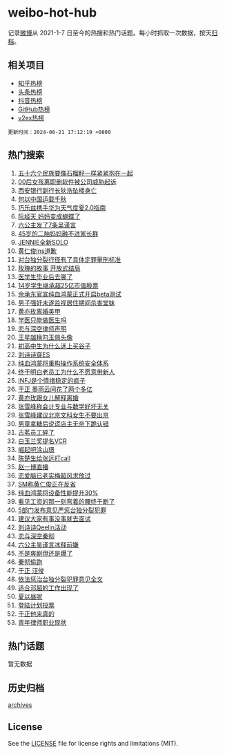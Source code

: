 # weibo-hot-hub

记录[微博](https://www.weibo.com)从 2021-1-7 日至今的热搜和热门话题。每小时抓取一次数据，按天[归档](archives)。

## 相关项目

- [知乎热榜](https://github.com/lonnyzhang423/zhihu-hot-hub)
- [头条热榜](https://github.com/lonnyzhang423/toutiao-hot-hub)
- [抖音热榜](https://github.com/lonnyzhang423/douyin-hot-hub)
- [GitHub热榜](https://github.com/lonnyzhang423/github-hot-hub)
- [v2ex热榜](https://github.com/lonnyzhang423/v2ex-hot-hub)


`更新时间：2024-06-21 17:12:19 +0800`

## 热门搜索

1. [五十六个民族要像石榴籽一样紧紧抱在一起](https://m.weibo.cn/search?containerid=100103type%3D1%26t%3D10%26q%3D%23%E4%BA%94%E5%8D%81%E5%85%AD%E4%B8%AA%E6%B0%91%E6%97%8F%E8%A6%81%E5%83%8F%E7%9F%B3%E6%A6%B4%E7%B1%BD%E4%B8%80%E6%A0%B7%E7%B4%A7%E7%B4%A7%E6%8A%B1%E5%9C%A8%E4%B8%80%E8%B5%B7%23&stream_entry_id=51&isnewpage=1&extparam=seat%3D1%26filter_type%3Drealtimehot%26stream_entry_id%3D51%26pos%3D0%26c_type%3D51%26q%3D%2523%25E4%25BA%2594%25E5%258D%2581%25E5%2585%25AD%25E4%25B8%25AA%25E6%25B0%2591%25E6%2597%258F%25E8%25A6%2581%25E5%2583%258F%25E7%259F%25B3%25E6%25A6%25B4%25E7%25B1%25BD%25E4%25B8%2580%25E6%25A0%25B7%25E7%25B4%25A7%25E7%25B4%25A7%25E6%258A%25B1%25E5%259C%25A8%25E4%25B8%2580%25E8%25B5%25B7%2523%26cate%3D10103%26dgr%3D0%26display_time%3D1718961138%26pre_seqid%3D1718961138540011225209)
1. [00后女孩离职删软件被公司威胁起诉](https://m.weibo.cn/search?containerid=100103type%3D1%26t%3D10%26q%3D%2300%E5%90%8E%E5%A5%B3%E5%AD%A9%E7%A6%BB%E8%81%8C%E5%88%A0%E8%BD%AF%E4%BB%B6%E8%A2%AB%E5%85%AC%E5%8F%B8%E5%A8%81%E8%83%81%E8%B5%B7%E8%AF%89%23&stream_entry_id=31&isnewpage=1&extparam=seat%3D1%26realpos%3D1%26lcate%3D5001%26stream_entry_id%3D31%26q%3D%252300%25E5%2590%258E%25E5%25A5%25B3%25E5%25AD%25A9%25E7%25A6%25BB%25E8%2581%258C%25E5%2588%25A0%25E8%25BD%25AF%25E4%25BB%25B6%25E8%25A2%25AB%25E5%2585%25AC%25E5%258F%25B8%25E5%25A8%2581%25E8%2583%2581%25E8%25B5%25B7%25E8%25AF%2589%2523%26dgr%3D0%26filter_type%3Drealtimehot%26pos%3D0%26c_type%3D31%26flag%3D2%26cate%3D5001%26band_rank%3D1%26display_time%3D1718961138%26pre_seqid%3D1718961138540011225209)
1. [西安银行副行长狄浩坠楼身亡](https://m.weibo.cn/search?containerid=100103type%3D1%26t%3D10%26q%3D%23%E8%A5%BF%E5%AE%89%E9%93%B6%E8%A1%8C%E5%89%AF%E8%A1%8C%E9%95%BF%E7%8B%84%E6%B5%A9%E5%9D%A0%E6%A5%BC%E8%BA%AB%E4%BA%A1%23&stream_entry_id=31&isnewpage=1&extparam=seat%3D1%26realpos%3D2%26lcate%3D5001%26stream_entry_id%3D31%26q%3D%2523%25E8%25A5%25BF%25E5%25AE%2589%25E9%2593%25B6%25E8%25A1%258C%25E5%2589%25AF%25E8%25A1%258C%25E9%2595%25BF%25E7%258B%2584%25E6%25B5%25A9%25E5%259D%25A0%25E6%25A5%25BC%25E8%25BA%25AB%25E4%25BA%25A1%2523%26dgr%3D0%26filter_type%3Drealtimehot%26pos%3D1%26c_type%3D31%26flag%3D1%26cate%3D5001%26band_rank%3D2%26display_time%3D1718961138%26pre_seqid%3D1718961138540011225209)
1. [何以中国运载千秋](https://m.weibo.cn/search?containerid=100103type%3D1%26t%3D10%26q%3D%23%E4%BD%95%E4%BB%A5%E4%B8%AD%E5%9B%BD%E8%BF%90%E8%BD%BD%E5%8D%83%E7%A7%8B%23&stream_entry_id=31&isnewpage=1&extparam=seat%3D1%26realpos%3D3%26lcate%3D5001%26stream_entry_id%3D31%26q%3D%2523%25E4%25BD%2595%25E4%25BB%25A5%25E4%25B8%25AD%25E5%259B%25BD%25E8%25BF%2590%25E8%25BD%25BD%25E5%258D%2583%25E7%25A7%258B%2523%26dgr%3D0%26filter_type%3Drealtimehot%26pos%3D2%26c_type%3D31%26flag%3D0%26cate%3D5001%26band_rank%3D3%26display_time%3D1718961138%26pre_seqid%3D1718961138540011225209)
1. [巧乐兹携手华为天气度夏2.0指南](https://m.weibo.cn/search?containerid=100103type%3D1%26t%3D10%26q%3D%23%E5%B7%A7%E4%B9%90%E5%85%B9%E6%90%BA%E6%89%8B%E5%8D%8E%E4%B8%BA%E5%A4%A9%E6%B0%94%E5%BA%A6%E5%A4%8F2.0%E6%8C%87%E5%8D%97%23&stream_entry_id=31&isnewpage=1&extparam=seat%3D1%26lcate%3D5001%26stream_entry_id%3D31%26q%3D%2523%25E5%25B7%25A7%25E4%25B9%2590%25E5%2585%25B9%25E6%2590%25BA%25E6%2589%258B%25E5%258D%258E%25E4%25B8%25BA%25E5%25A4%25A9%25E6%25B0%2594%25E5%25BA%25A6%25E5%25A4%258F2.0%25E6%258C%2587%25E5%258D%2597%2523%26dgr%3D0%26is_ad_pos%3D1%26filter_type%3Drealtimehot%26topic_ad%3D1%26pos%3D3%26c_type%3D31%26adid%3D242583%26cate%3D5001%26band_rank%3D4%26display_time%3D1718961138%26pre_seqid%3D1718961138540011225209)
1. [阮经天 妈妈变成蝴蝶了](https://m.weibo.cn/search?containerid=100103type%3D1%26t%3D10%26q%3D%E9%98%AE%E7%BB%8F%E5%A4%A9+%E5%A6%88%E5%A6%88%E5%8F%98%E6%88%90%E8%9D%B4%E8%9D%B6%E4%BA%86&stream_entry_id=31&isnewpage=1&extparam=seat%3D1%26realpos%3D4%26lcate%3D5001%26stream_entry_id%3D31%26q%3D%25E9%2598%25AE%25E7%25BB%258F%25E5%25A4%25A9%2520%25E5%25A6%2588%25E5%25A6%2588%25E5%258F%2598%25E6%2588%2590%25E8%259D%25B4%25E8%259D%25B6%25E4%25BA%2586%26dgr%3D0%26filter_type%3Drealtimehot%26pos%3D4%26c_type%3D31%26flag%3D1%26cate%3D5001%26band_rank%3D4%26display_time%3D1718961138%26pre_seqid%3D1718961138540011225209)
1. [六公主发了7条吴谨言](https://m.weibo.cn/search?containerid=100103type%3D1%26t%3D10%26q%3D%23%E5%85%AD%E5%85%AC%E4%B8%BB%E5%8F%91%E4%BA%867%E6%9D%A1%E5%90%B4%E8%B0%A8%E8%A8%80%23&stream_entry_id=31&isnewpage=1&extparam=seat%3D1%26realpos%3D5%26lcate%3D5001%26stream_entry_id%3D31%26q%3D%2523%25E5%2585%25AD%25E5%2585%25AC%25E4%25B8%25BB%25E5%258F%2591%25E4%25BA%25867%25E6%259D%25A1%25E5%2590%25B4%25E8%25B0%25A8%25E8%25A8%2580%2523%26dgr%3D0%26filter_type%3Drealtimehot%26pos%3D5%26c_type%3D31%26flag%3D2%26cate%3D5001%26band_rank%3D5%26display_time%3D1718961138%26pre_seqid%3D1718961138540011225209)
1. [45岁的二胎妈妈融不进家长群](https://m.weibo.cn/search?containerid=100103type%3D1%26t%3D10%26q%3D%2345%E5%B2%81%E7%9A%84%E4%BA%8C%E8%83%8E%E5%A6%88%E5%A6%88%E8%9E%8D%E4%B8%8D%E8%BF%9B%E5%AE%B6%E9%95%BF%E7%BE%A4%23&stream_entry_id=31&isnewpage=1&extparam=seat%3D1%26realpos%3D6%26lcate%3D5001%26stream_entry_id%3D31%26q%3D%252345%25E5%25B2%2581%25E7%259A%2584%25E4%25BA%258C%25E8%2583%258E%25E5%25A6%2588%25E5%25A6%2588%25E8%259E%258D%25E4%25B8%258D%25E8%25BF%259B%25E5%25AE%25B6%25E9%2595%25BF%25E7%25BE%25A4%2523%26dgr%3D0%26filter_type%3Drealtimehot%26pos%3D6%26c_type%3D31%26flag%3D1%26cate%3D5001%26band_rank%3D6%26display_time%3D1718961138%26pre_seqid%3D1718961138540011225209)
1. [JENNIE全新SOLO](https://m.weibo.cn/search?containerid=100103type%3D1%26t%3D10%26q%3D%23JENNIE%E5%85%A8%E6%96%B0SOLO%23&stream_entry_id=31&isnewpage=1&extparam=seat%3D1%26lcate%3D5001%26stream_entry_id%3D31%26q%3D%2523JENNIE%25E5%2585%25A8%25E6%2596%25B0SOLO%2523%26dgr%3D0%26is_ad_pos%3D1%26filter_type%3Drealtimehot%26topic_ad%3D1%26pos%3D7%26c_type%3D31%26adid%3D242777%26cate%3D5001%26band_rank%3D7%26display_time%3D1718961138%26pre_seqid%3D1718961138540011225209)
1. [黄仁俊ins道歉](https://m.weibo.cn/search?containerid=100103type%3D1%26t%3D10%26q%3D%E9%BB%84%E4%BB%81%E4%BF%8Ains%E9%81%93%E6%AD%89&stream_entry_id=31&isnewpage=1&extparam=seat%3D1%26realpos%3D7%26lcate%3D5001%26stream_entry_id%3D31%26q%3D%25E9%25BB%2584%25E4%25BB%2581%25E4%25BF%258Ains%25E9%2581%2593%25E6%25AD%2589%26dgr%3D0%26filter_type%3Drealtimehot%26pos%3D8%26c_type%3D31%26flag%3D1%26cate%3D5001%26band_rank%3D7%26display_time%3D1718961138%26pre_seqid%3D1718961138540011225209)
1. [对台独分裂行径有了具体定罪量刑标准](https://m.weibo.cn/search?containerid=100103type%3D1%26t%3D10%26q%3D%23%E5%AF%B9%E5%8F%B0%E7%8B%AC%E5%88%86%E8%A3%82%E8%A1%8C%E5%BE%84%E6%9C%89%E4%BA%86%E5%85%B7%E4%BD%93%E5%AE%9A%E7%BD%AA%E9%87%8F%E5%88%91%E6%A0%87%E5%87%86%23&stream_entry_id=31&isnewpage=1&extparam=seat%3D1%26realpos%3D8%26lcate%3D5001%26stream_entry_id%3D31%26q%3D%2523%25E5%25AF%25B9%25E5%258F%25B0%25E7%258B%25AC%25E5%2588%2586%25E8%25A3%2582%25E8%25A1%258C%25E5%25BE%2584%25E6%259C%2589%25E4%25BA%2586%25E5%2585%25B7%25E4%25BD%2593%25E5%25AE%259A%25E7%25BD%25AA%25E9%2587%258F%25E5%2588%2591%25E6%25A0%2587%25E5%2587%2586%2523%26dgr%3D0%26filter_type%3Drealtimehot%26pos%3D9%26c_type%3D31%26flag%3D1%26cate%3D5001%26band_rank%3D8%26display_time%3D1718961138%26pre_seqid%3D1718961138540011225209)
1. [玫瑰的故事 开放式结局](https://m.weibo.cn/search?containerid=100103type%3D1%26t%3D10%26q%3D%E7%8E%AB%E7%91%B0%E7%9A%84%E6%95%85%E4%BA%8B+%E5%BC%80%E6%94%BE%E5%BC%8F%E7%BB%93%E5%B1%80&stream_entry_id=31&isnewpage=1&extparam=seat%3D1%26realpos%3D9%26lcate%3D5001%26stream_entry_id%3D31%26q%3D%25E7%258E%25AB%25E7%2591%25B0%25E7%259A%2584%25E6%2595%2585%25E4%25BA%258B%2520%25E5%25BC%2580%25E6%2594%25BE%25E5%25BC%258F%25E7%25BB%2593%25E5%25B1%2580%26dgr%3D0%26filter_type%3Drealtimehot%26pos%3D10%26c_type%3D31%26flag%3D1%26cate%3D5001%26band_rank%3D9%26display_time%3D1718961138%26pre_seqid%3D1718961138540011225209)
1. [医学生毕业后去哪了](https://m.weibo.cn/search?containerid=100103type%3D1%26t%3D10%26q%3D%23%E5%8C%BB%E5%AD%A6%E7%94%9F%E6%AF%95%E4%B8%9A%E5%90%8E%E5%8E%BB%E5%93%AA%E4%BA%86%23&stream_entry_id=31&isnewpage=1&extparam=seat%3D1%26realpos%3D10%26lcate%3D5001%26stream_entry_id%3D31%26q%3D%2523%25E5%258C%25BB%25E5%25AD%25A6%25E7%2594%259F%25E6%25AF%2595%25E4%25B8%259A%25E5%2590%258E%25E5%258E%25BB%25E5%2593%25AA%25E4%25BA%2586%2523%26dgr%3D0%26filter_type%3Drealtimehot%26pos%3D11%26c_type%3D31%26flag%3D1%26cate%3D5001%26band_rank%3D10%26display_time%3D1718961138%26pre_seqid%3D1718961138540011225209)
1. [14岁学生继承超25亿市值股票](https://m.weibo.cn/search?containerid=100103type%3D1%26t%3D10%26q%3D%2314%E5%B2%81%E5%AD%A6%E7%94%9F%E7%BB%A7%E6%89%BF%E8%B6%8525%E4%BA%BF%E5%B8%82%E5%80%BC%E8%82%A1%E7%A5%A8%23&stream_entry_id=31&isnewpage=1&extparam=seat%3D1%26realpos%3D11%26lcate%3D5001%26stream_entry_id%3D31%26q%3D%252314%25E5%25B2%2581%25E5%25AD%25A6%25E7%2594%259F%25E7%25BB%25A7%25E6%2589%25BF%25E8%25B6%258525%25E4%25BA%25BF%25E5%25B8%2582%25E5%2580%25BC%25E8%2582%25A1%25E7%25A5%25A8%2523%26dgr%3D0%26filter_type%3Drealtimehot%26pos%3D12%26c_type%3D31%26flag%3D2%26cate%3D5001%26band_rank%3D11%26display_time%3D1718961138%26pre_seqid%3D1718961138540011225209)
1. [余承东官宣纯血鸿蒙正式开启beta测试](https://m.weibo.cn/search?containerid=100103type%3D1%26t%3D10%26q%3D%23%E4%BD%99%E6%89%BF%E4%B8%9C%E5%AE%98%E5%AE%A3%E7%BA%AF%E8%A1%80%E9%B8%BF%E8%92%99%E6%AD%A3%E5%BC%8F%E5%BC%80%E5%90%AFbeta%E6%B5%8B%E8%AF%95%23&stream_entry_id=31&isnewpage=1&extparam=seat%3D1%26realpos%3D12%26lcate%3D5001%26stream_entry_id%3D31%26q%3D%2523%25E4%25BD%2599%25E6%2589%25BF%25E4%25B8%259C%25E5%25AE%2598%25E5%25AE%25A3%25E7%25BA%25AF%25E8%25A1%2580%25E9%25B8%25BF%25E8%2592%2599%25E6%25AD%25A3%25E5%25BC%258F%25E5%25BC%2580%25E5%2590%25AFbeta%25E6%25B5%258B%25E8%25AF%2595%2523%26dgr%3D0%26filter_type%3Drealtimehot%26pos%3D13%26c_type%3D31%26flag%3D1%26cate%3D5001%26band_rank%3D12%26display_time%3D1718961138%26pre_seqid%3D1718961138540011225209)
1. [男子强奸未遂监视居住期间杀害堂妹](https://m.weibo.cn/search?containerid=100103type%3D1%26t%3D10%26q%3D%23%E7%94%B7%E5%AD%90%E5%BC%BA%E5%A5%B8%E6%9C%AA%E9%81%82%E7%9B%91%E8%A7%86%E5%B1%85%E4%BD%8F%E6%9C%9F%E9%97%B4%E6%9D%80%E5%AE%B3%E5%A0%82%E5%A6%B9%23&stream_entry_id=31&isnewpage=1&extparam=seat%3D1%26realpos%3D13%26lcate%3D5001%26stream_entry_id%3D31%26q%3D%2523%25E7%2594%25B7%25E5%25AD%2590%25E5%25BC%25BA%25E5%25A5%25B8%25E6%259C%25AA%25E9%2581%2582%25E7%259B%2591%25E8%25A7%2586%25E5%25B1%2585%25E4%25BD%258F%25E6%259C%259F%25E9%2597%25B4%25E6%259D%2580%25E5%25AE%25B3%25E5%25A0%2582%25E5%25A6%25B9%2523%26dgr%3D0%26filter_type%3Drealtimehot%26pos%3D14%26c_type%3D31%26flag%3D2%26cate%3D5001%26band_rank%3D13%26display_time%3D1718961138%26pre_seqid%3D1718961138540011225209)
1. [黄亦玫离婚美甲](https://m.weibo.cn/search?containerid=100103type%3D1%26t%3D10%26q%3D%E9%BB%84%E4%BA%A6%E7%8E%AB%E7%A6%BB%E5%A9%9A%E7%BE%8E%E7%94%B2&stream_entry_id=31&isnewpage=1&extparam=seat%3D1%26realpos%3D14%26lcate%3D5001%26stream_entry_id%3D31%26q%3D%25E9%25BB%2584%25E4%25BA%25A6%25E7%258E%25AB%25E7%25A6%25BB%25E5%25A9%259A%25E7%25BE%258E%25E7%2594%25B2%26dgr%3D0%26filter_type%3Drealtimehot%26pos%3D15%26c_type%3D31%26flag%3D2%26cate%3D5001%26band_rank%3D14%26display_time%3D1718961138%26pre_seqid%3D1718961138540011225209)
1. [学医只能做医生吗](https://m.weibo.cn/search?containerid=100103type%3D1%26t%3D10%26q%3D%23%E5%AD%A6%E5%8C%BB%E5%8F%AA%E8%83%BD%E5%81%9A%E5%8C%BB%E7%94%9F%E5%90%97%23&stream_entry_id=31&isnewpage=1&extparam=seat%3D1%26realpos%3D15%26lcate%3D5001%26stream_entry_id%3D31%26q%3D%2523%25E5%25AD%25A6%25E5%258C%25BB%25E5%258F%25AA%25E8%2583%25BD%25E5%2581%259A%25E5%258C%25BB%25E7%2594%259F%25E5%2590%2597%2523%26dgr%3D0%26adid%3D242950%26filter_type%3Drealtimehot%26pos%3D16%26c_type%3D31%26flag%3D0%26cate%3D5001%26band_rank%3D15%26display_time%3D1718961138%26pre_seqid%3D1718961138540011225209)
1. [恋与深空律师声明](https://m.weibo.cn/search?containerid=100103type%3D1%26t%3D10%26q%3D%23%E6%81%8B%E4%B8%8E%E6%B7%B1%E7%A9%BA%E5%BE%8B%E5%B8%88%E5%A3%B0%E6%98%8E%23&stream_entry_id=31&isnewpage=1&extparam=seat%3D1%26realpos%3D16%26lcate%3D5001%26stream_entry_id%3D31%26q%3D%2523%25E6%2581%258B%25E4%25B8%258E%25E6%25B7%25B1%25E7%25A9%25BA%25E5%25BE%258B%25E5%25B8%2588%25E5%25A3%25B0%25E6%2598%258E%2523%26dgr%3D0%26filter_type%3Drealtimehot%26pos%3D17%26c_type%3D31%26flag%3D1%26cate%3D5001%26band_rank%3D16%26display_time%3D1718961138%26pre_seqid%3D1718961138540011225209)
1. [王星越换叼玉佩头像](https://m.weibo.cn/search?containerid=100103type%3D1%26t%3D10%26q%3D%23%E7%8E%8B%E6%98%9F%E8%B6%8A%E6%8D%A2%E5%8F%BC%E7%8E%89%E4%BD%A9%E5%A4%B4%E5%83%8F%23&stream_entry_id=31&isnewpage=1&extparam=seat%3D1%26realpos%3D17%26lcate%3D5001%26stream_entry_id%3D31%26q%3D%2523%25E7%258E%258B%25E6%2598%259F%25E8%25B6%258A%25E6%258D%25A2%25E5%258F%25BC%25E7%258E%2589%25E4%25BD%25A9%25E5%25A4%25B4%25E5%2583%258F%2523%26dgr%3D0%26filter_type%3Drealtimehot%26pos%3D18%26c_type%3D31%26flag%3D1%26cate%3D5001%26band_rank%3D17%26display_time%3D1718961138%26pre_seqid%3D1718961138540011225209)
1. [初高中生为什么迷上买谷子](https://m.weibo.cn/search?containerid=100103type%3D1%26t%3D10%26q%3D%23%E5%88%9D%E9%AB%98%E4%B8%AD%E7%94%9F%E4%B8%BA%E4%BB%80%E4%B9%88%E8%BF%B7%E4%B8%8A%E4%B9%B0%E8%B0%B7%E5%AD%90%23&stream_entry_id=31&isnewpage=1&extparam=seat%3D1%26realpos%3D18%26lcate%3D5001%26stream_entry_id%3D31%26q%3D%2523%25E5%2588%259D%25E9%25AB%2598%25E4%25B8%25AD%25E7%2594%259F%25E4%25B8%25BA%25E4%25BB%2580%25E4%25B9%2588%25E8%25BF%25B7%25E4%25B8%258A%25E4%25B9%25B0%25E8%25B0%25B7%25E5%25AD%2590%2523%26dgr%3D0%26filter_type%3Drealtimehot%26pos%3D19%26c_type%3D31%26flag%3D0%26cate%3D5001%26band_rank%3D18%26display_time%3D1718961138%26pre_seqid%3D1718961138540011225209)
1. [刘诗诗穿ES](https://m.weibo.cn/search?containerid=100103type%3D1%26t%3D10%26q%3D%23%E5%88%98%E8%AF%97%E8%AF%97%E7%A9%BFES%23&stream_entry_id=31&isnewpage=1&extparam=seat%3D1%26realpos%3D19%26lcate%3D5001%26stream_entry_id%3D31%26q%3D%2523%25E5%2588%2598%25E8%25AF%2597%25E8%25AF%2597%25E7%25A9%25BFES%2523%26dgr%3D0%26filter_type%3Drealtimehot%26pos%3D20%26c_type%3D31%26flag%3D1%26cate%3D5001%26band_rank%3D19%26display_time%3D1718961138%26pre_seqid%3D1718961138540011225209)
1. [纯血鸿蒙将重构操作系统安全体系](https://m.weibo.cn/search?containerid=100103type%3D1%26t%3D10%26q%3D%23%E7%BA%AF%E8%A1%80%E9%B8%BF%E8%92%99%E5%B0%86%E9%87%8D%E6%9E%84%E6%93%8D%E4%BD%9C%E7%B3%BB%E7%BB%9F%E5%AE%89%E5%85%A8%E4%BD%93%E7%B3%BB%23&stream_entry_id=31&isnewpage=1&extparam=seat%3D1%26realpos%3D20%26lcate%3D5001%26stream_entry_id%3D31%26q%3D%2523%25E7%25BA%25AF%25E8%25A1%2580%25E9%25B8%25BF%25E8%2592%2599%25E5%25B0%2586%25E9%2587%258D%25E6%259E%2584%25E6%2593%258D%25E4%25BD%259C%25E7%25B3%25BB%25E7%25BB%259F%25E5%25AE%2589%25E5%2585%25A8%25E4%25BD%2593%25E7%25B3%25BB%2523%26dgr%3D0%26adid%3D242839%26filter_type%3Drealtimehot%26pos%3D21%26c_type%3D31%26flag%3D0%26cate%3D5001%26band_rank%3D20%26display_time%3D1718961138%26pre_seqid%3D1718961138540011225209)
1. [终于明白老员工为什么不愿意带新人](https://m.weibo.cn/search?containerid=100103type%3D1%26t%3D10%26q%3D%23%E7%BB%88%E4%BA%8E%E6%98%8E%E7%99%BD%E8%80%81%E5%91%98%E5%B7%A5%E4%B8%BA%E4%BB%80%E4%B9%88%E4%B8%8D%E6%84%BF%E6%84%8F%E5%B8%A6%E6%96%B0%E4%BA%BA%23&stream_entry_id=31&isnewpage=1&extparam=seat%3D1%26realpos%3D21%26lcate%3D5001%26stream_entry_id%3D31%26q%3D%2523%25E7%25BB%2588%25E4%25BA%258E%25E6%2598%258E%25E7%2599%25BD%25E8%2580%2581%25E5%2591%2598%25E5%25B7%25A5%25E4%25B8%25BA%25E4%25BB%2580%25E4%25B9%2588%25E4%25B8%258D%25E6%2584%25BF%25E6%2584%258F%25E5%25B8%25A6%25E6%2596%25B0%25E4%25BA%25BA%2523%26dgr%3D0%26filter_type%3Drealtimehot%26pos%3D22%26c_type%3D31%26flag%3D1%26cate%3D5001%26band_rank%3D21%26display_time%3D1718961138%26pre_seqid%3D1718961138540011225209)
1. [INFJ是个情绪稳定的疯子](https://m.weibo.cn/search?containerid=100103type%3D1%26t%3D10%26q%3D%23INFJ%E6%98%AF%E4%B8%AA%E6%83%85%E7%BB%AA%E7%A8%B3%E5%AE%9A%E7%9A%84%E7%96%AF%E5%AD%90%23&stream_entry_id=31&isnewpage=1&extparam=seat%3D1%26realpos%3D22%26lcate%3D5001%26stream_entry_id%3D31%26q%3D%2523INFJ%25E6%2598%25AF%25E4%25B8%25AA%25E6%2583%2585%25E7%25BB%25AA%25E7%25A8%25B3%25E5%25AE%259A%25E7%259A%2584%25E7%2596%25AF%25E5%25AD%2590%2523%26dgr%3D0%26filter_type%3Drealtimehot%26pos%3D23%26c_type%3D31%26flag%3D1%26cate%3D5001%26band_rank%3D22%26display_time%3D1718961138%26pre_seqid%3D1718961138540011225209)
1. [于正 墨雨云间花了两个多亿](https://m.weibo.cn/search?containerid=100103type%3D1%26t%3D10%26q%3D%E4%BA%8E%E6%AD%A3+%E5%A2%A8%E9%9B%A8%E4%BA%91%E9%97%B4%E8%8A%B1%E4%BA%86%E4%B8%A4%E4%B8%AA%E5%A4%9A%E4%BA%BF&stream_entry_id=31&isnewpage=1&extparam=seat%3D1%26realpos%3D23%26lcate%3D5001%26stream_entry_id%3D31%26q%3D%25E4%25BA%258E%25E6%25AD%25A3%2520%25E5%25A2%25A8%25E9%259B%25A8%25E4%25BA%2591%25E9%2597%25B4%25E8%258A%25B1%25E4%25BA%2586%25E4%25B8%25A4%25E4%25B8%25AA%25E5%25A4%259A%25E4%25BA%25BF%26dgr%3D0%26filter_type%3Drealtimehot%26pos%3D24%26c_type%3D31%26flag%3D0%26cate%3D5001%26band_rank%3D23%26display_time%3D1718961138%26pre_seqid%3D1718961138540011225209)
1. [黄亦玫跟女儿解释离婚](https://m.weibo.cn/search?containerid=100103type%3D1%26t%3D10%26q%3D%E9%BB%84%E4%BA%A6%E7%8E%AB%E8%B7%9F%E5%A5%B3%E5%84%BF%E8%A7%A3%E9%87%8A%E7%A6%BB%E5%A9%9A&stream_entry_id=31&isnewpage=1&extparam=seat%3D1%26realpos%3D24%26lcate%3D5001%26stream_entry_id%3D31%26q%3D%25E9%25BB%2584%25E4%25BA%25A6%25E7%258E%25AB%25E8%25B7%259F%25E5%25A5%25B3%25E5%2584%25BF%25E8%25A7%25A3%25E9%2587%258A%25E7%25A6%25BB%25E5%25A9%259A%26dgr%3D0%26filter_type%3Drealtimehot%26pos%3D25%26c_type%3D31%26flag%3D1%26cate%3D5001%26band_rank%3D24%26display_time%3D1718961138%26pre_seqid%3D1718961138540011225209)
1. [张雪峰称会计专业与数学好坏无关](https://m.weibo.cn/search?containerid=100103type%3D1%26t%3D10%26q%3D%23%E5%BC%A0%E9%9B%AA%E5%B3%B0%E7%A7%B0%E4%BC%9A%E8%AE%A1%E4%B8%93%E4%B8%9A%E4%B8%8E%E6%95%B0%E5%AD%A6%E5%A5%BD%E5%9D%8F%E6%97%A0%E5%85%B3%23&stream_entry_id=31&isnewpage=1&extparam=seat%3D1%26realpos%3D25%26lcate%3D5001%26stream_entry_id%3D31%26q%3D%2523%25E5%25BC%25A0%25E9%259B%25AA%25E5%25B3%25B0%25E7%25A7%25B0%25E4%25BC%259A%25E8%25AE%25A1%25E4%25B8%2593%25E4%25B8%259A%25E4%25B8%258E%25E6%2595%25B0%25E5%25AD%25A6%25E5%25A5%25BD%25E5%259D%258F%25E6%2597%25A0%25E5%2585%25B3%2523%26dgr%3D0%26filter_type%3Drealtimehot%26pos%3D26%26c_type%3D31%26flag%3D1%26cate%3D5001%26band_rank%3D25%26display_time%3D1718961138%26pre_seqid%3D1718961138540011225209)
1. [张雪峰建议北京文科女生不要出京](https://m.weibo.cn/search?containerid=100103type%3D1%26t%3D10%26q%3D%23%E5%BC%A0%E9%9B%AA%E5%B3%B0%E5%BB%BA%E8%AE%AE%E5%8C%97%E4%BA%AC%E6%96%87%E7%A7%91%E5%A5%B3%E7%94%9F%E4%B8%8D%E8%A6%81%E5%87%BA%E4%BA%AC%23&stream_entry_id=31&isnewpage=1&extparam=seat%3D1%26realpos%3D26%26lcate%3D5001%26stream_entry_id%3D31%26q%3D%2523%25E5%25BC%25A0%25E9%259B%25AA%25E5%25B3%25B0%25E5%25BB%25BA%25E8%25AE%25AE%25E5%258C%2597%25E4%25BA%25AC%25E6%2596%2587%25E7%25A7%2591%25E5%25A5%25B3%25E7%2594%259F%25E4%25B8%258D%25E8%25A6%2581%25E5%2587%25BA%25E4%25BA%25AC%2523%26dgr%3D0%26filter_type%3Drealtimehot%26pos%3D27%26c_type%3D31%26flag%3D1%26cate%3D5001%26band_rank%3D26%26display_time%3D1718961138%26pre_seqid%3D1718961138540011225209)
1. [男童拿糖后说谎店主无奈下跪认错](https://m.weibo.cn/search?containerid=100103type%3D1%26t%3D10%26q%3D%23%E7%94%B7%E7%AB%A5%E6%8B%BF%E7%B3%96%E5%90%8E%E8%AF%B4%E8%B0%8E%E5%BA%97%E4%B8%BB%E6%97%A0%E5%A5%88%E4%B8%8B%E8%B7%AA%E8%AE%A4%E9%94%99%23&stream_entry_id=31&isnewpage=1&extparam=seat%3D1%26realpos%3D27%26lcate%3D5001%26stream_entry_id%3D31%26q%3D%2523%25E7%2594%25B7%25E7%25AB%25A5%25E6%258B%25BF%25E7%25B3%2596%25E5%2590%258E%25E8%25AF%25B4%25E8%25B0%258E%25E5%25BA%2597%25E4%25B8%25BB%25E6%2597%25A0%25E5%25A5%2588%25E4%25B8%258B%25E8%25B7%25AA%25E8%25AE%25A4%25E9%2594%2599%2523%26dgr%3D0%26filter_type%3Drealtimehot%26pos%3D28%26c_type%3D31%26flag%3D0%26cate%3D5001%26band_rank%3D27%26display_time%3D1718961138%26pre_seqid%3D1718961138540011225209)
1. [古茗员工碎了](https://m.weibo.cn/search?containerid=100103type%3D1%26t%3D10%26q%3D%23%E5%8F%A4%E8%8C%97%E5%91%98%E5%B7%A5%E7%A2%8E%E4%BA%86%23&stream_entry_id=31&isnewpage=1&extparam=seat%3D1%26realpos%3D28%26lcate%3D5001%26stream_entry_id%3D31%26q%3D%2523%25E5%258F%25A4%25E8%258C%2597%25E5%2591%2598%25E5%25B7%25A5%25E7%25A2%258E%25E4%25BA%2586%2523%26dgr%3D0%26filter_type%3Drealtimehot%26pos%3D29%26c_type%3D31%26flag%3D0%26cate%3D5001%26band_rank%3D28%26display_time%3D1718961138%26pre_seqid%3D1718961138540011225209)
1. [白玉兰奖提名VCR](https://m.weibo.cn/search?containerid=100103type%3D1%26t%3D10%26q%3D%23%E7%99%BD%E7%8E%89%E5%85%B0%E5%A5%96%E6%8F%90%E5%90%8DVCR%23&stream_entry_id=31&isnewpage=1&extparam=seat%3D1%26realpos%3D29%26lcate%3D5001%26stream_entry_id%3D31%26q%3D%2523%25E7%2599%25BD%25E7%258E%2589%25E5%2585%25B0%25E5%25A5%2596%25E6%258F%2590%25E5%2590%258DVCR%2523%26dgr%3D0%26filter_type%3Drealtimehot%26pos%3D30%26c_type%3D31%26flag%3D1%26cate%3D5001%26band_rank%3D29%26display_time%3D1718961138%26pre_seqid%3D1718961138540011225209)
1. [崛起吧涂山璟](https://m.weibo.cn/search?containerid=100103type%3D1%26t%3D10%26q%3D%E5%B4%9B%E8%B5%B7%E5%90%A7%E6%B6%82%E5%B1%B1%E7%92%9F&stream_entry_id=31&isnewpage=1&extparam=seat%3D1%26realpos%3D30%26lcate%3D5001%26stream_entry_id%3D31%26q%3D%25E5%25B4%259B%25E8%25B5%25B7%25E5%2590%25A7%25E6%25B6%2582%25E5%25B1%25B1%25E7%2592%259F%26dgr%3D0%26filter_type%3Drealtimehot%26pos%3D31%26c_type%3D31%26flag%3D0%26cate%3D5001%26band_rank%3D30%26display_time%3D1718961138%26pre_seqid%3D1718961138540011225209)
1. [陈楚生给张远打call](https://m.weibo.cn/search?containerid=100103type%3D1%26t%3D10%26q%3D%E9%99%88%E6%A5%9A%E7%94%9F%E7%BB%99%E5%BC%A0%E8%BF%9C%E6%89%93call&stream_entry_id=31&isnewpage=1&extparam=seat%3D1%26realpos%3D31%26lcate%3D5001%26stream_entry_id%3D31%26q%3D%25E9%2599%2588%25E6%25A5%259A%25E7%2594%259F%25E7%25BB%2599%25E5%25BC%25A0%25E8%25BF%259C%25E6%2589%2593call%26dgr%3D0%26filter_type%3Drealtimehot%26pos%3D32%26c_type%3D31%26flag%3D1%26cate%3D5001%26band_rank%3D31%26display_time%3D1718961138%26pre_seqid%3D1718961138540011225209)
1. [赵一博直播](https://m.weibo.cn/search?containerid=100103type%3D1%26t%3D10%26q%3D%E8%B5%B5%E4%B8%80%E5%8D%9A%E7%9B%B4%E6%92%AD&stream_entry_id=31&isnewpage=1&extparam=seat%3D1%26realpos%3D32%26lcate%3D5001%26stream_entry_id%3D31%26q%3D%25E8%25B5%25B5%25E4%25B8%2580%25E5%258D%259A%25E7%259B%25B4%25E6%2592%25AD%26dgr%3D0%26filter_type%3Drealtimehot%26pos%3D33%26c_type%3D31%26flag%3D1%26cate%3D5001%26band_rank%3D32%26display_time%3D1718961138%26pre_seqid%3D1718961138540011225209)
1. [恋爱脑已老实梅超风求放过](https://m.weibo.cn/search?containerid=100103type%3D1%26t%3D10%26q%3D%23%E6%81%8B%E7%88%B1%E8%84%91%E5%B7%B2%E8%80%81%E5%AE%9E%E6%A2%85%E8%B6%85%E9%A3%8E%E6%B1%82%E6%94%BE%E8%BF%87%23&stream_entry_id=31&isnewpage=1&extparam=seat%3D1%26realpos%3D33%26lcate%3D5001%26stream_entry_id%3D31%26q%3D%2523%25E6%2581%258B%25E7%2588%25B1%25E8%2584%2591%25E5%25B7%25B2%25E8%2580%2581%25E5%25AE%259E%25E6%25A2%2585%25E8%25B6%2585%25E9%25A3%258E%25E6%25B1%2582%25E6%2594%25BE%25E8%25BF%2587%2523%26dgr%3D0%26filter_type%3Drealtimehot%26pos%3D34%26c_type%3D31%26flag%3D1%26cate%3D5001%26band_rank%3D33%26display_time%3D1718961138%26pre_seqid%3D1718961138540011225209)
1. [SM称黄仁俊正在反省](https://m.weibo.cn/search?containerid=100103type%3D1%26t%3D10%26q%3D%23SM%E7%A7%B0%E9%BB%84%E4%BB%81%E4%BF%8A%E6%AD%A3%E5%9C%A8%E5%8F%8D%E7%9C%81%23&stream_entry_id=31&isnewpage=1&extparam=seat%3D1%26realpos%3D34%26lcate%3D5001%26stream_entry_id%3D31%26q%3D%2523SM%25E7%25A7%25B0%25E9%25BB%2584%25E4%25BB%2581%25E4%25BF%258A%25E6%25AD%25A3%25E5%259C%25A8%25E5%258F%258D%25E7%259C%2581%2523%26dgr%3D0%26filter_type%3Drealtimehot%26pos%3D35%26c_type%3D31%26flag%3D1%26cate%3D5001%26band_rank%3D34%26display_time%3D1718961138%26pre_seqid%3D1718961138540011225209)
1. [纯血鸿蒙将设备性能提升30%](https://m.weibo.cn/search?containerid=100103type%3D1%26t%3D10%26q%3D%23%E7%BA%AF%E8%A1%80%E9%B8%BF%E8%92%99%E5%B0%86%E8%AE%BE%E5%A4%87%E6%80%A7%E8%83%BD%E6%8F%90%E5%8D%8730%25%23&stream_entry_id=31&isnewpage=1&extparam=seat%3D1%26realpos%3D35%26lcate%3D5001%26stream_entry_id%3D31%26q%3D%2523%25E7%25BA%25AF%25E8%25A1%2580%25E9%25B8%25BF%25E8%2592%2599%25E5%25B0%2586%25E8%25AE%25BE%25E5%25A4%2587%25E6%2580%25A7%25E8%2583%25BD%25E6%258F%2590%25E5%258D%258730%2525%2523%26dgr%3D0%26adid%3D242840%26filter_type%3Drealtimehot%26pos%3D36%26c_type%3D31%26flag%3D0%26cate%3D5001%26band_rank%3D35%26display_time%3D1718961138%26pre_seqid%3D1718961138540011225209)
1. [看见工资的那一刻弯着的腰终于断了](https://m.weibo.cn/search?containerid=100103type%3D1%26t%3D10%26q%3D%23%E7%9C%8B%E8%A7%81%E5%B7%A5%E8%B5%84%E7%9A%84%E9%82%A3%E4%B8%80%E5%88%BB%E5%BC%AF%E7%9D%80%E7%9A%84%E8%85%B0%E7%BB%88%E4%BA%8E%E6%96%AD%E4%BA%86%23&stream_entry_id=31&isnewpage=1&extparam=seat%3D1%26realpos%3D36%26lcate%3D5001%26stream_entry_id%3D31%26q%3D%2523%25E7%259C%258B%25E8%25A7%2581%25E5%25B7%25A5%25E8%25B5%2584%25E7%259A%2584%25E9%2582%25A3%25E4%25B8%2580%25E5%2588%25BB%25E5%25BC%25AF%25E7%259D%2580%25E7%259A%2584%25E8%2585%25B0%25E7%25BB%2588%25E4%25BA%258E%25E6%2596%25AD%25E4%25BA%2586%2523%26dgr%3D0%26filter_type%3Drealtimehot%26pos%3D37%26c_type%3D31%26flag%3D1%26cate%3D5001%26band_rank%3D36%26display_time%3D1718961138%26pre_seqid%3D1718961138540011225209)
1. [5部门发布意见严惩台独分裂犯罪](https://m.weibo.cn/search?containerid=100103type%3D1%26t%3D10%26q%3D%235%E9%83%A8%E9%97%A8%E5%8F%91%E5%B8%83%E6%84%8F%E8%A7%81%E4%B8%A5%E6%83%A9%E5%8F%B0%E7%8B%AC%E5%88%86%E8%A3%82%E7%8A%AF%E7%BD%AA%23&stream_entry_id=31&isnewpage=1&extparam=seat%3D1%26realpos%3D37%26lcate%3D5001%26stream_entry_id%3D31%26q%3D%25235%25E9%2583%25A8%25E9%2597%25A8%25E5%258F%2591%25E5%25B8%2583%25E6%2584%258F%25E8%25A7%2581%25E4%25B8%25A5%25E6%2583%25A9%25E5%258F%25B0%25E7%258B%25AC%25E5%2588%2586%25E8%25A3%2582%25E7%258A%25AF%25E7%25BD%25AA%2523%26dgr%3D0%26filter_type%3Drealtimehot%26pos%3D38%26c_type%3D31%26flag%3D0%26cate%3D5001%26band_rank%3D37%26display_time%3D1718961138%26pre_seqid%3D1718961138540011225209)
1. [建议大家有事没事就去面试](https://m.weibo.cn/search?containerid=100103type%3D1%26t%3D10%26q%3D%23%E5%BB%BA%E8%AE%AE%E5%A4%A7%E5%AE%B6%E6%9C%89%E4%BA%8B%E6%B2%A1%E4%BA%8B%E5%B0%B1%E5%8E%BB%E9%9D%A2%E8%AF%95%23&stream_entry_id=31&isnewpage=1&extparam=seat%3D1%26realpos%3D38%26lcate%3D5001%26stream_entry_id%3D31%26q%3D%2523%25E5%25BB%25BA%25E8%25AE%25AE%25E5%25A4%25A7%25E5%25AE%25B6%25E6%259C%2589%25E4%25BA%258B%25E6%25B2%25A1%25E4%25BA%258B%25E5%25B0%25B1%25E5%258E%25BB%25E9%259D%25A2%25E8%25AF%2595%2523%26dgr%3D0%26filter_type%3Drealtimehot%26pos%3D39%26c_type%3D31%26flag%3D0%26cate%3D5001%26band_rank%3D38%26display_time%3D1718961138%26pre_seqid%3D1718961138540011225209)
1. [刘诗诗Qeelin活动](https://m.weibo.cn/search?containerid=100103type%3D1%26t%3D10%26q%3D%23%E5%88%98%E8%AF%97%E8%AF%97Qeelin%E6%B4%BB%E5%8A%A8%23&stream_entry_id=31&isnewpage=1&extparam=seat%3D1%26realpos%3D39%26lcate%3D5001%26stream_entry_id%3D31%26q%3D%2523%25E5%2588%2598%25E8%25AF%2597%25E8%25AF%2597Qeelin%25E6%25B4%25BB%25E5%258A%25A8%2523%26dgr%3D0%26filter_type%3Drealtimehot%26pos%3D40%26c_type%3D31%26flag%3D1%26cate%3D5001%26band_rank%3D39%26display_time%3D1718961138%26pre_seqid%3D1718961138540011225209)
1. [恋与深空秦彻](https://m.weibo.cn/search?containerid=100103type%3D1%26t%3D10%26q%3D%23%E6%81%8B%E4%B8%8E%E6%B7%B1%E7%A9%BA%E7%A7%A6%E5%BD%BB%23&stream_entry_id=31&isnewpage=1&extparam=seat%3D1%26realpos%3D40%26lcate%3D5001%26stream_entry_id%3D31%26q%3D%2523%25E6%2581%258B%25E4%25B8%258E%25E6%25B7%25B1%25E7%25A9%25BA%25E7%25A7%25A6%25E5%25BD%25BB%2523%26dgr%3D0%26filter_type%3Drealtimehot%26pos%3D41%26c_type%3D31%26flag%3D0%26cate%3D5001%26band_rank%3D40%26display_time%3D1718961138%26pre_seqid%3D1718961138540011225209)
1. [六公主吴谨言冰释前嫌](https://m.weibo.cn/search?containerid=100103type%3D1%26t%3D10%26q%3D%23%E5%85%AD%E5%85%AC%E4%B8%BB%E5%90%B4%E8%B0%A8%E8%A8%80%E5%86%B0%E9%87%8A%E5%89%8D%E5%AB%8C%23&stream_entry_id=31&isnewpage=1&extparam=seat%3D1%26realpos%3D41%26lcate%3D5001%26stream_entry_id%3D31%26q%3D%2523%25E5%2585%25AD%25E5%2585%25AC%25E4%25B8%25BB%25E5%2590%25B4%25E8%25B0%25A8%25E8%25A8%2580%25E5%2586%25B0%25E9%2587%258A%25E5%2589%258D%25E5%25AB%258C%2523%26dgr%3D0%26filter_type%3Drealtimehot%26pos%3D42%26c_type%3D31%26flag%3D0%26cate%3D5001%26band_rank%3D41%26display_time%3D1718961138%26pre_seqid%3D1718961138540011225209)
1. [不是爽剧但还是爆了](https://m.weibo.cn/search?containerid=100103type%3D1%26t%3D10%26q%3D%23%E4%B8%8D%E6%98%AF%E7%88%BD%E5%89%A7%E4%BD%86%E8%BF%98%E6%98%AF%E7%88%86%E4%BA%86%23&stream_entry_id=31&isnewpage=1&extparam=seat%3D1%26realpos%3D42%26lcate%3D5001%26stream_entry_id%3D31%26q%3D%2523%25E4%25B8%258D%25E6%2598%25AF%25E7%2588%25BD%25E5%2589%25A7%25E4%25BD%2586%25E8%25BF%2598%25E6%2598%25AF%25E7%2588%2586%25E4%25BA%2586%2523%26dgr%3D0%26filter_type%3Drealtimehot%26pos%3D43%26c_type%3D31%26flag%3D0%26cate%3D5001%26band_rank%3D42%26display_time%3D1718961138%26pre_seqid%3D1718961138540011225209)
1. [秦彻偷跑](https://m.weibo.cn/search?containerid=100103type%3D1%26t%3D10%26q%3D%23%E7%A7%A6%E5%BD%BB%E5%81%B7%E8%B7%91%23&stream_entry_id=31&isnewpage=1&extparam=seat%3D1%26realpos%3D43%26lcate%3D5001%26stream_entry_id%3D31%26q%3D%2523%25E7%25A7%25A6%25E5%25BD%25BB%25E5%2581%25B7%25E8%25B7%2591%2523%26dgr%3D0%26filter_type%3Drealtimehot%26pos%3D44%26c_type%3D31%26flag%3D0%26cate%3D5001%26band_rank%3D43%26display_time%3D1718961138%26pre_seqid%3D1718961138540011225209)
1. [于正 汪俊](https://m.weibo.cn/search?containerid=100103type%3D1%26t%3D10%26q%3D%E4%BA%8E%E6%AD%A3+%E6%B1%AA%E4%BF%8A&stream_entry_id=31&isnewpage=1&extparam=seat%3D1%26realpos%3D44%26lcate%3D5001%26stream_entry_id%3D31%26q%3D%25E4%25BA%258E%25E6%25AD%25A3%2520%25E6%25B1%25AA%25E4%25BF%258A%26dgr%3D0%26filter_type%3Drealtimehot%26pos%3D45%26c_type%3D31%26flag%3D0%26cate%3D5001%26band_rank%3D44%26display_time%3D1718961138%26pre_seqid%3D1718961138540011225209)
1. [依法惩治台独分裂犯罪意见全文](https://m.weibo.cn/search?containerid=100103type%3D1%26t%3D10%26q%3D%23%E4%BE%9D%E6%B3%95%E6%83%A9%E6%B2%BB%E5%8F%B0%E7%8B%AC%E5%88%86%E8%A3%82%E7%8A%AF%E7%BD%AA%E6%84%8F%E8%A7%81%E5%85%A8%E6%96%87%23&stream_entry_id=31&isnewpage=1&extparam=seat%3D1%26realpos%3D45%26lcate%3D5001%26stream_entry_id%3D31%26q%3D%2523%25E4%25BE%259D%25E6%25B3%2595%25E6%2583%25A9%25E6%25B2%25BB%25E5%258F%25B0%25E7%258B%25AC%25E5%2588%2586%25E8%25A3%2582%25E7%258A%25AF%25E7%25BD%25AA%25E6%2584%258F%25E8%25A7%2581%25E5%2585%25A8%25E6%2596%2587%2523%26dgr%3D0%26filter_type%3Drealtimehot%26pos%3D46%26c_type%3D31%26flag%3D1%26cate%3D5001%26band_rank%3D45%26display_time%3D1718961138%26pre_seqid%3D1718961138540011225209)
1. [适合邓超的工作出现了](https://m.weibo.cn/search?containerid=100103type%3D1%26t%3D10%26q%3D%23%E9%80%82%E5%90%88%E9%82%93%E8%B6%85%E7%9A%84%E5%B7%A5%E4%BD%9C%E5%87%BA%E7%8E%B0%E4%BA%86%23&stream_entry_id=31&isnewpage=1&extparam=seat%3D1%26realpos%3D46%26lcate%3D5001%26stream_entry_id%3D31%26q%3D%2523%25E9%2580%2582%25E5%2590%2588%25E9%2582%2593%25E8%25B6%2585%25E7%259A%2584%25E5%25B7%25A5%25E4%25BD%259C%25E5%2587%25BA%25E7%258E%25B0%25E4%25BA%2586%2523%26dgr%3D0%26filter_type%3Drealtimehot%26pos%3D47%26c_type%3D31%26flag%3D0%26cate%3D5001%26band_rank%3D46%26display_time%3D1718961138%26pre_seqid%3D1718961138540011225209)
1. [夏以昼呢](https://m.weibo.cn/search?containerid=100103type%3D1%26t%3D10%26q%3D%23%E5%A4%8F%E4%BB%A5%E6%98%BC%E5%91%A2%23&stream_entry_id=31&isnewpage=1&extparam=seat%3D1%26realpos%3D47%26lcate%3D5001%26stream_entry_id%3D31%26q%3D%2523%25E5%25A4%258F%25E4%25BB%25A5%25E6%2598%25BC%25E5%2591%25A2%2523%26dgr%3D0%26filter_type%3Drealtimehot%26pos%3D48%26c_type%3D31%26flag%3D1%26cate%3D5001%26band_rank%3D47%26display_time%3D1718961138%26pre_seqid%3D1718961138540011225209)
1. [登陆计划投票](https://m.weibo.cn/search?containerid=100103type%3D1%26t%3D10%26q%3D%E7%99%BB%E9%99%86%E8%AE%A1%E5%88%92%E6%8A%95%E7%A5%A8&stream_entry_id=31&isnewpage=1&extparam=seat%3D1%26realpos%3D48%26lcate%3D5001%26stream_entry_id%3D31%26q%3D%25E7%2599%25BB%25E9%2599%2586%25E8%25AE%25A1%25E5%2588%2592%25E6%258A%2595%25E7%25A5%25A8%26dgr%3D0%26filter_type%3Drealtimehot%26pos%3D49%26c_type%3D31%26flag%3D0%26cate%3D5001%26band_rank%3D48%26display_time%3D1718961138%26pre_seqid%3D1718961138540011225209)
1. [于正他来真的](https://m.weibo.cn/search?containerid=100103type%3D1%26t%3D10%26q%3D%23%E4%BA%8E%E6%AD%A3%E4%BB%96%E6%9D%A5%E7%9C%9F%E7%9A%84%23&stream_entry_id=31&isnewpage=1&extparam=seat%3D1%26realpos%3D49%26lcate%3D5001%26stream_entry_id%3D31%26q%3D%2523%25E4%25BA%258E%25E6%25AD%25A3%25E4%25BB%2596%25E6%259D%25A5%25E7%259C%259F%25E7%259A%2584%2523%26dgr%3D0%26filter_type%3Drealtimehot%26pos%3D50%26c_type%3D31%26flag%3D1%26cate%3D5001%26band_rank%3D49%26display_time%3D1718961138%26pre_seqid%3D1718961138540011225209)
1. [青年律师职业现状](https://m.weibo.cn/search?containerid=100103type%3D1%26t%3D10%26q%3D%23%E9%9D%92%E5%B9%B4%E5%BE%8B%E5%B8%88%E8%81%8C%E4%B8%9A%E7%8E%B0%E7%8A%B6%23&stream_entry_id=31&isnewpage=1&extparam=seat%3D1%26realpos%3D50%26lcate%3D5001%26stream_entry_id%3D31%26q%3D%2523%25E9%259D%2592%25E5%25B9%25B4%25E5%25BE%258B%25E5%25B8%2588%25E8%2581%258C%25E4%25B8%259A%25E7%258E%25B0%25E7%258A%25B6%2523%26dgr%3D0%26filter_type%3Drealtimehot%26pos%3D51%26c_type%3D31%26flag%3D1%26cate%3D5001%26band_rank%3D50%26display_time%3D1718961138%26pre_seqid%3D1718961138540011225209)

## 热门话题

暂无数据

## 历史归档

[archives](archives)

## License

See the [LICENSE](LICENSE) file for license rights and limitations (MIT).
